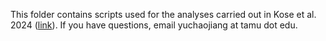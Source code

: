 This folder contains scripts used for the analyses carried out in Kose et al. 2024 ([link](https://www.biorxiv.org/content/10.1101/2023.10.12.562083v1)). If you have questions, email yuchaojiang at tamu dot edu.
